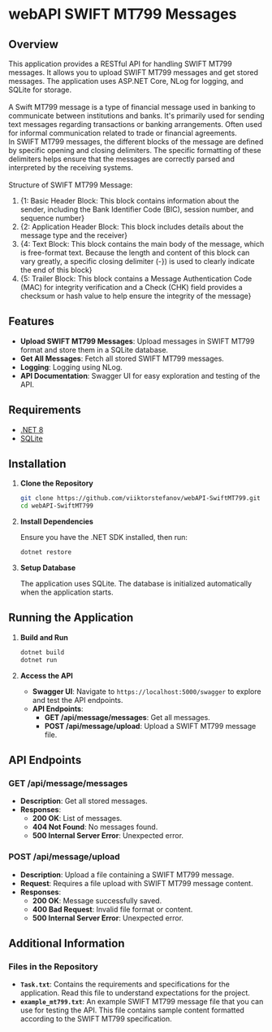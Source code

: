 # webAPI SWIFT MT799 Messages

## Overview

This application provides a RESTful API for handling SWIFT MT799 messages. It allows you to upload SWIFT MT799 messages and get stored messages. The application uses ASP.NET Core, NLog for logging, and SQLite for storage.<br><br>
A Swift MT799 message is a type of financial message used in banking to communicate between institutions and banks. It's primarily used for sending text messages regarding transactions or banking arrangements. Often used for informal communication related to trade or financial agreements.<br>
In SWIFT MT799 messages, the different blocks of the message are defined by specific opening and closing delimiters. The specific formatting of these delimiters helps ensure that the messages are correctly parsed and interpreted by the receiving systems. <br>
<br>Structure of SWIFT MT799 Message:<br>
1.	{1: Basic Header Block: This block contains information about the sender, including the Bank Identifier Code (BIC), session number, and sequence number}
2.	{2: Application Header Block: This block includes details about the message type and the receiver}
3.	{4: Text Block: This block contains the main body of the message, which is free-format text. Because the length and content of this block can vary greatly, a specific closing delimiter (-}) is used to clearly indicate the end of this block}
4.	{5: Trailer Block: This block contains a Message Authentication Code (MAC) for integrity verification and a Check (CHK) field provides a checksum or hash value to help ensure the integrity of the message}


## Features

- **Upload SWIFT MT799 Messages**: Upload messages in SWIFT MT799 format and store them in a SQLite database.
- **Get All Messages**: Fetch all stored SWIFT MT799 messages.
- **Logging**:  Logging using NLog.
- **API Documentation**: Swagger UI for easy exploration and testing of the API.

## Requirements

- [.NET 8](https://dotnet.microsoft.com/download/dotnet/8.0)
- [SQLite](https://www.sqlite.org/download.html)

## Installation

1. **Clone the Repository**

    ```sh
    git clone https://github.com/viiktorstefanov/webAPI-SwiftMT799.git
    cd webAPI-SwiftMT799
    ```

2. **Install Dependencies**

    Ensure you have the .NET SDK installed, then run:

    ```sh
    dotnet restore
    ```

3. **Setup Database**

    The application uses SQLite. The database is initialized automatically when the application starts.

## Running the Application

1. **Build and Run**

    ```sh
    dotnet build
    dotnet run
    ```

2. **Access the API**

    - **Swagger UI**: Navigate to `https://localhost:5000/swagger` to explore and test the API endpoints.
    - **API Endpoints**:
        - **GET /api/message/messages**: Get all messages.
        - **POST /api/message/upload**: Upload a SWIFT MT799 message file.

## API Endpoints

### **GET /api/message/messages**

- **Description**: Get all stored messages.
- **Responses**:
  - **200 OK**: List of messages.
  - **404 Not Found**: No messages found.
  - **500 Internal Server Error**: Unexpected error.

### **POST /api/message/upload**

- **Description**: Upload a file containing a SWIFT MT799 message.
- **Request**: Requires a file upload with SWIFT MT799 message content.
- **Responses**:
  - **200 OK**: Message successfully saved.
  - **400 Bad Request**: Invalid file format or content.
  - **500 Internal Server Error**: Unexpected error.

## Additional Information

### Files in the Repository

- **`Task.txt`**: Contains the requirements and specifications for the application. Read this file to understand expectations for the project.
- **`example_mt799.txt`**: An example SWIFT MT799 message file that you can use for testing the API. This file contains sample content formatted according to the SWIFT MT799 specification.

